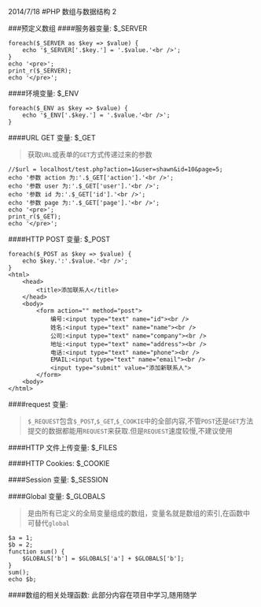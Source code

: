 2014/7/18
#PHP 数组与数据结构 2

###预定义数组
####服务器变量: $_SERVER

    foreach($_SERVER as $key => $value) {
    	echo '$_SERVER['.$key.'] = '.$value.'<br />';
    }
    echo '<pre>';
    print_r($_SERVER);
    echo '</pre>';
	
####环境变量: $_ENV

    foreach($_ENV as $key => $value) {
    	echo '$_ENV['.$key.'] = '.$value.'<br />';
    }
	
####URL GET 变量: $_GET
>获取`URL`或表单的`GET`方式传递过来的参数

    //$url = localhost/test.php?action=1&user=shawn&id=10&page=5;
    echo '参数 action 为:'.$_GET['action'].'<br />';
    echo '参数 user 为:'.$_GET['user'].'<br />';
    echo '参数 id 为:'.$_GET['id'].'<br />';
    echo '参数 page 为:'.$_GET['page'].'<br />';
    echo '<pre>';
    print_r($_GET);
    echo '</pre>';
	
	
####HTTP POST 变量: $_POST

    foreach($_POST as $key => $value) {
    	echo $key.':'.$value.'<br />';
    }
    <html>
    	<head>
    		<title>添加联系人</title>
    	</head>
    	<body>
    		<form action="" method="post">
    			编号:<input type="text" name="id"><br />
    			姓名:<input type="text" name="name"><br />
    			公司:<input type="text" name="company"><br />
    			地址:<input type="text" name="address"><br />
    			电话:<input type="text" name="phone"><br />
    			EMAIL:<input type="text" name="email"><br />
    			<input type="submit" value="添加新联系人">
    		</form>
    	<body>
    </html>
	
	
####request 变量: 
>`$_REQUEST`包含`$_POST`,`$_GET`,`$_COOKIE`中的全部内容,不管`POST`还是`GET`方法提交的数据都能用`REQUEST`来获取.但是`REQUEST`速度较慢,不建议使用
	
####HTTP 文件上传变量: $_FILES
	
####HTTP Cookies: $_COOKIE
	
####Session 变量: $_SESSION
	
####Global 变量: $_GLOBALS
>是由所有已定义的全局变量组成的数组，变量名就是数组的索引,在函数中可替代`global`

    $a = 1;
    $b = 2;
    function sum() {
    	$GLOBALS['b'] = $GLOBALS['a'] + $GLOBALS['b'];
    }
    sum();
    echo $b;

####数组的相关处理函数: 此部分内容在项目中学习,随用随学